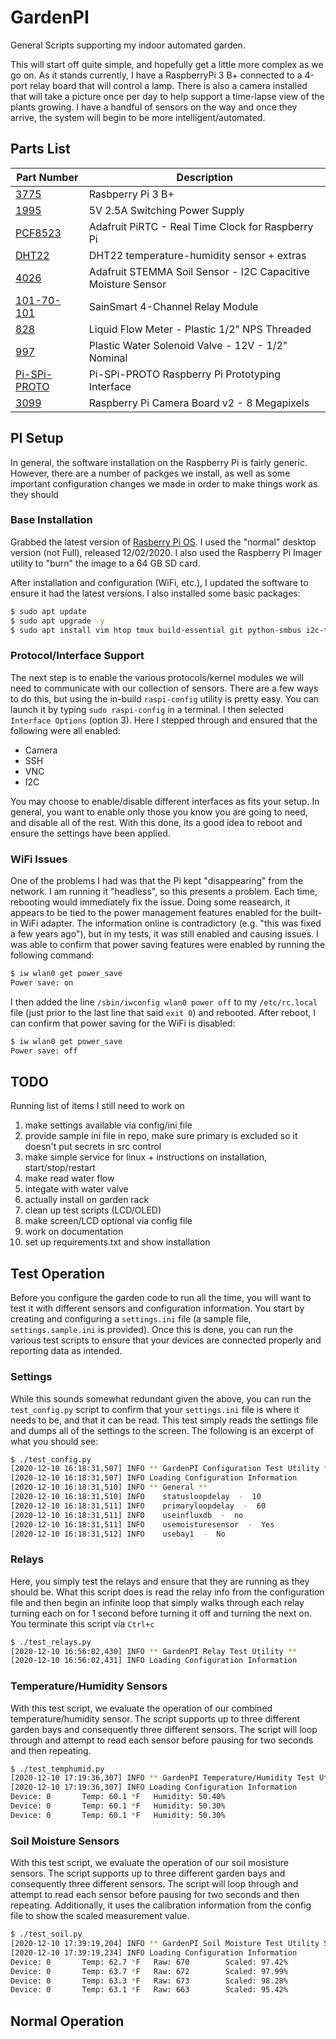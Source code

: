 # GardenPI

General Scripts supporting my indoor automated garden.

This will start off quite simple, and hopefully get a little more complex as we go on. As it stands currently, I have a RaspberryPi 3 B+ connected to a 4-port relay board that will control a lamp. There is also a camera installed that will take a picture once per day to help support a time-lapse view of the plants growing. I have a handful of sensors on the way and once they arrive, the system will begin to be more intelligent/automated.


## Parts List

| Part Number | Description                     |
|-------------|---------------------------------|
| [3775](http://adafru.it/3775)| Rasbperry Pi 3 B+ |
| [1995](http://adafru.it/1995) | 5V 2.5A Switching Power Supply |
| [PCF8523](http://adafru.it/3386) | Adafruit PiRTC - Real Time Clock for Raspberry Pi |
| [DHT22](http://adafru.it/385) | DHT22 temperature-humidity sensor + extras |
| [4026](http://adafru.it/4026) | Adafruit STEMMA Soil Sensor - I2C Capacitive Moisture Sensor |
| [101-70-101](https://amzn.to/3lCWbi3) | SainSmart 4-Channel Relay Module |
| [828](http://adafru.it/828) | Liquid Flow Meter - Plastic 1/2" NPS Threaded |
| [997](http://adafru.it/997) | Plastic Water Solenoid Valve - 12V - 1/2" Nominal |
| [Pi-SPi-PROTO](https://widgetlords.com/products/pi-spi-proto-raspberry-pi-prototyping-interface) | Pi-SPi-PROTO Raspberry Pi Prototyping Interface |
| [3099](http://adafru.it/3099) | Raspberry Pi Camera Board v2 - 8 Megapixels |


## PI Setup

In general, the software installation on the Raspberry Pi is fairly generic. However, there are a number of packges we install, as well as some important configuration changes we made in order to make things work as they should

### Base Installation

Grabbed the latest version of [Rasberry Pi OS](https://www.raspberrypi.org/software/). I used the "normal" desktop version (not Full), released 12/02/2020. I also used the Raspberry Pi Imager utility to "burn" the image to a 64 GB SD card.

After installation and configuration (WiFi, etc.), I updated the software to ensure it had the latest versions. I also installed some basic packages:

```bash
$ sudo apt update
$ sudo apt upgrade -y
$ sudo apt install vim htop tmux build-essential git python-smbus i2c-tools
```

### Protocol/Interface Support

The next step is to enable the various protocols/kernel modules we will need to communicate with our collection of sensors. There are a few ways to do this, but using the in-build `raspi-config` utility is pretty easy. You can launch it by typing `sudo raspi-config` in a terminal. I then selected `Interface Options` (option 3). Here I stepped through and ensured that the following were all enabled:

* Camera
* SSH
* VNC
* I2C

You may choose to enable/disable different interfaces as fits your setup. In general, you want to enable only those you know you are going to need, and disable all of the rest. With this done, its a good idea to reboot and ensure the settings have been applied.

### WiFi Issues

One of the problems I had was that the Pi kept "disappearing" from the network. I am running it "headless", so this presents a problem. Each time, rebooting would immediately fix the issue. Doing some reasearch, it appears to be tied to the power management features enabled for the built-in WiFi adapter. The information online is contradictory (e.g. "this was fixed a few years ago"), but in my tests, it was still enabled and causing issues. I was able to confirm that power saving features were enabled by running the following command:

```bash
$ iw wlan0 get power_save
Power save: on
```

I then added the line `/sbin/iwconfig wlan0 power off` to my `/etc/rc.local` file (just prior to the last line that said `exit 0`) and rebooted. After reboot, I can confirm that power saving for the WiFi is disabled:

```bash
$ iw wlan0 get power_save
Power save: off
```


## TODO

Running list of items I still need to work on

1. make settings available via config/ini file
1. provide sample ini file in repo, make sure primary is excluded so it doesn't put secrets in src control
1. make simple service for linux + instructions on installation, start/stop/restart
1. make read water flow
1. integate with water valve
1. actually install on garden rack
1. clean up test scripts (LCD/OLED)
1. make screen/LCD optional via config file
1. work on documentation
1. set up requirements.txt and show installation


## Test Operation

Before you configure the garden code to run all the time, you will want to test it with different sensors and configuration information. You start by creating and configuring a `settings.ini` file (a sample file, `settings.sample.ini` is provided). Once this is done, you can run the various test scripts to ensure that your devices are connected properly and reporting data as intended.

### Settings

While this sounds somewhat redundant given the above, you can run the `test_config.py` script to confirm that your `settings.ini` file is where it needs to be, and that it can be read. This test simply reads the settings file and dumps all of the settings to the screen. The following is an excerpt of what you should see:

```bash
$ ./test_config.py 
[2020-12-10 16:18:31,507] INFO ** GardenPI Configuration Test Utility **
[2020-12-10 16:18:31,507] INFO Loading Configuration Information
[2020-12-10 16:18:31,510] INFO ** General **
[2020-12-10 16:18:31,510] INFO    statusloopdelay  -  10
[2020-12-10 16:18:31,511] INFO    primaryloopdelay  -  60
[2020-12-10 16:18:31,511] INFO    useinfluxdb  -  no
[2020-12-10 16:18:31,511] INFO    usemoisturesensor  -  Yes
[2020-12-10 16:18:31,512] INFO    usebay1  -  No
```

### Relays

Here, you simply test the relays and ensure that they are running as they should be. What this script does is read the relay info from the configuration file and then begin an infinite loop that simply walks through each relay turning each on for 1 second before turning it off and turning the next on. You terminate this script via `Ctrl+c`

```bash
$ ./test_relays.py 
[2020-12-10 16:56:02,430] INFO ** GardenPI Relay Test Utility **
[2020-12-10 16:56:02,431] INFO Loading Configuration Information
```

### Temperature/Humidity Sensors

With this test script, we evaluate the operation of our combined temperature/humidity sensor. The script supports up to three different garden bays and consequently three different sensors. The script will loop through and attempt to read each sensor before pausing for two seconds and then repeating.

```bash
$ ./test_temphumid.py 
[2020-12-10 17:19:36,307] INFO ** GardenPI Temperature/Humidity Test Utility **
[2020-12-10 17:19:36,307] INFO Loading Configuration Information
Device: 0       Temp: 60.1 *F   Humidity: 50.40%
Device: 0       Temp: 60.1 *F   Humidity: 50.30%
Device: 0       Temp: 60.1 *F   Humidity: 50.30%
```

### Soil Moisture Sensors
With this test script, we evaluate the operation of our soil mosisture sensors. The script supports up to three different garden bays and consequently three different sensors. The script will loop through and attempt to read each sensor before pausing for two seconds and then repeating. Additionally, it uses the calibration information from the config file to show the scaled measurement value.

```bash
$ ./test_soil.py 
[2020-12-10 17:39:19,204] INFO ** GardenPI Soil Moisture Test Utility Starting **
[2020-12-10 17:39:19,234] INFO Loading Configuration Information
Device: 0       Temp: 62.7 *F   Raw: 670        Scaled: 97.42%
Device: 0       Temp: 63.7 *F   Raw: 672        Scaled: 97.99%
Device: 0       Temp: 63.3 *F   Raw: 673        Scaled: 98.28%
Device: 0       Temp: 63.1 *F   Raw: 663        Scaled: 95.42%
```

## Normal Operation

